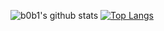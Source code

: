 ![b0b1's github stats](https://github-readme-stats.vercel.app/api?username=0xb0b1&hide=issues&show_icons=true&count_private=true&hide=stars&show_icons=true)
[![Top Langs](https://github-readme-stats.vercel.app/api/top-langs/?username=0xb0b1&langs_count=7&hide=HTML&layout=compact&text_colorFFFFFF)](https://github.com/0xb0b1/github-readme-stats)
